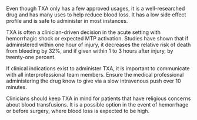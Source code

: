 Even though TXA only has a few approved usages, it is a well-researched drug and has many uses to help reduce blood loss. It has a low side effect profile and is safe to administer in most instances.

TXA is often a clinician-driven decision in the acute setting with hemorrhagic shock or expected MTP activation. Studies have shown that if administered within one hour of injury, it decreases the relative risk of death from bleeding by 32%, and if given within 1 to 3 hours after injury, by twenty-one percent.

If clinical indications exist to administer TXA, it is important to communicate with all interprofessional team members. Ensure the medical professional administering the drug know to give via a slow intravenous push over 10 minutes.

Clinicians should keep TXA in mind for patients that have religious concerns about blood transfusions. It is a possible option in the event of hemorrhage or before surgery, where blood loss is expected to be high.